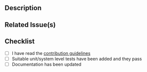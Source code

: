 ## Description

<!-- Describe your changes in detail -->

## Related Issue(s)

<!-- What issue does this PR relate to? -->

## Checklist

<!-- https://flowforge.com/handbook/development/#defining-done -->

 - [ ] I have read the [contribution guidelines](https://github.com/flowforge/flowforge/blob/main/CONTRIBUTING.md)
 - [ ] Suitable unit/system level tests have been added and they pass
 - [ ] Documentation has been updated

